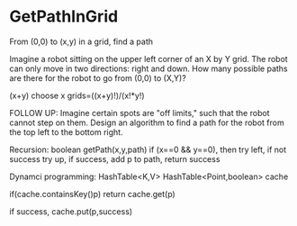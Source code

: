 # GetPathInGrid
From (0,0) to (x,y) in a grid, find a path

Imagine a robot sitting on the upper left corner of an X by Y grid. The robot can only move in two directions: right and down. How many possible paths are there for the robot to go from (0,0) to (X,Y)?

(x+y) choose x grids=((x+y)!)/(x!*y!)

FOLLOW UP:
Imagine certain spots are "off limits," such that the robot cannot step on them. Design an algorithm to find a path for the robot from the top left to the bottom right.

Recursion: 
boolean getPath(x,y,path) if (x==0 && y==0), then try left, if not success try up, if success, add p to path, return success

Dynamci programming:
HashTable<K,V>  HashTable<Point,boolean> cache

if(cache.containsKey()p) return cache.get(p)

if success, cache.put(p,success)

